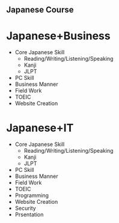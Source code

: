 Japanese Course
--------

Japanese+Business
========

* Core Japanese Skill
  * Reading/Writing/Listening/Speaking
  * Kanji
  * JLPT
* PC Skill
* Business Manner
* Field Work
* TOEIC
* Website Creation

Japanese+IT
========

* Core Japanese Skill
  * Reading/Writing/Listening/Speaking
  * Kanji
  * JLPT
* PC Skill
* Business Manner
* Field Work
* TOEIC
* Programming
* Website Creation
* Security
* Prsentation
